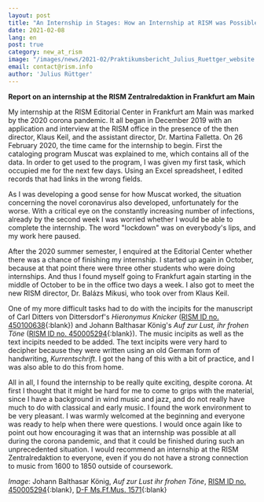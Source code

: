 ```yaml
---
layout: post
title: "An Internship in Stages: How an Internship at RISM was Possible, Despite the Corona Pandemic"
date: 2021-02-08
lang: en
post: true
category: new_at_rism
image: "/images/news/2021-02/Praktikumsbericht_Julius_Ruettger_website.JPG"
email: contact@rism.info
author: 'Julius Rüttger'
---
```


**Report on an internship at the RISM Zentralredaktion in Frankfurt am Main**

My internship at the RISM Editorial Center in Frankfurt am Main was marked by the 2020 corona pandemic. It all began in December 2019 with an application and interview at the RISM office in the presence of the then director, Klaus Keil, and the assistant director, Dr. Martina Falletta. On 26 February 2020, the time came for the internship to begin. First the cataloging program Muscat was explained to me, which contains all of the data. In order to get used to the program, I was given my first task, which occupied me for the next few days. Using an Excel spreadsheet, I edited records that had links in the wrong fields.  
 
As I was developing a good sense for how Muscat worked, the situation concerning the novel coronavirus also developed, unfortunately for the worse. With a critical eye on the constantly increasing number of infections, already by the second week I was worried whether I would be able to complete the internship. The word "lockdown" was on everybody's lips, and my work here paused.

After the 2020 summer semester, I enquired at the Editorial Center whether there was a chance of finishing my internship. I started up again in October, because at that point there were three other students who were doing internships. And thus I found myself going to Frankfurt again starting in the middle of October to be in the office two days a week. I also got to meet the new RISM director, Dr. Balázs Mikusi, who took over from  Klaus Keil.

One of my more difficult tasks had to do with the incipits for the manuscript of Carl Ditters von Dittersdorf's _Hieronymus Knicker_ ([RISM ID no. 450100638](https://opac.rism.info/search?id=450100638&View=rism){:blank}) and Johann Balthasar König's _Auf zur Lust, ihr frohen Töne_ ([RISM ID no. 450005294](https://opac.rism.info/search?id=450005294&View=rism){:blank}). The music incipits as well as the text incipits needed to be added. The text incipits were very hard to decipher because they were written using an old German form of handwriting, _Kurrentschrift_. I got the hang of this with a bit of practice, and I was also able to do this from home. 

All in all, I found the internship to be really quite exciting, despite corona. At first I thought that it might be hard for me to come to grips with the material, since I have a background in wind music and jazz, and do not really have much to do with classical and early music. I found the work environment to be very pleasant. I was warmly welcomed at the beginning and everyone was ready to help when there were questions. I would once again like to point out how encouraging it was that an internship was possible at all during the corona pandemic, and that it could be finished during such an unprecedented situation. I would recommend an internship at the RISM Zentralredaktion to everyone, even if you do not have a strong connection to music from 1600 to 1850 outside of coursework.    

_Image_: Johann Balthasar König, _Auf zur Lust ihr frohen Töne_, [RISM ID no. 450005294](https://opac.rism.info/search?id=450005294&View=rism){:blank}, [D-F Ms.Ff.Mus. 1571](http://nbn-resolving.de/urn:nbn:de:hebis:30:2-348679){:blank}


